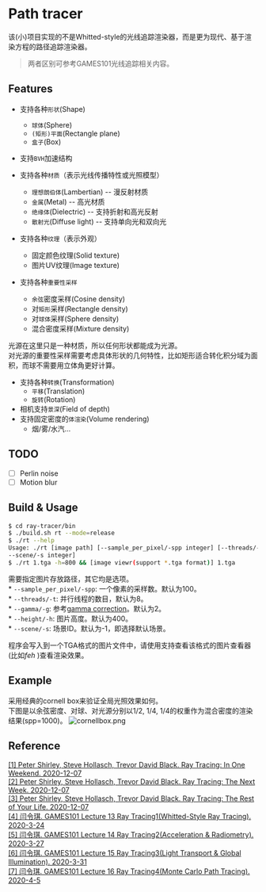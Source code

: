 # Path tracer
该(小)项目实现的不是Whitted-style的光线追踪渲染器，而是更为现代、基于渲染方程的路径追踪渲染器。
> 两者区别可参考GAMES101光线追踪相关内容。

## Features
* 支持各种`形状`(Shape)
  * `球体`(Sphere)
  * `(矩形)平面`(Rectangle plane)
  * `盒子`(Box)
* 支持`BVH`加速结构
* 支持各种`材质`（表示光线传播特性或光照模型）
  * `理想朗伯体`(Lambertian) -- 漫反射材质
  * `金属`(Metal) -- 高光材质
  * `绝缘体`(Dielectric) -- 支持折射和高光反射
  * `散射光`(Diffuse light) -- 支持单向光和双向光
* 支持各种`纹理`（表示外观）
  * 固定颜色纹理(Solid texture)
  * 图片UV纹理(Image texture)

* 支持各种`重要性采样`
  * `余弦`密度采样(Cosine density)
  * 对`矩形`采样(Rectangle density)
  * 对`球体`采样(Sphere density)
  * 混合密度采样(Mixture density)

光源在这里只是一种材质，所以任何形状都能成为光源。
<br>对光源的重要性采样需要考虑具体形状的几何特性，比如矩形适合转化积分域为面积，而球不需要用立体角更好计算。

* 支持各种`转换`(Transformation)
  * `平移`(Translation)
  * `旋转`(Rotation)
* 相机支持`景深`(Field of depth)
* 支持固定密度的`体渲染`(Volume rendering)
  * 烟/雾/水汽...

## TODO
- [ ] Perlin noise
- [ ] Motion blur

## Build & Usage
```bash
$ cd ray-tracer/bin
$ ./build.sh rt --mode=release
$ ./rt --help
Usage: ./rt [image path] [--sample_per_pixel/-spp integer] [--threads/-t integer] [--gamma/-g integer] [--height/-h integer] [
--scene/-s integer]
$ ./rt 1.tga -h=800 && [image viewr(support *.tga format)] 1.tga
```
需要指定图片存放路径，其它均是选项。
<br>* `--sample_per_pixel/-spp`: 一个像素的采样数。默认为100。
<br>* `--threads/-t`: 并行线程的数目，默认为8。
<br>* `--gamma/-g`: 参考[gamma correction](https://en.wikipedia.org/wiki/Gamma_correction)。默认为2。
<br>* `--height/-h`: 图片高度。默认为400。
<br>* `--scene/-s`: 场景ID。默认为-1，即选择默认场景。

程序会写入到一个TGA格式的图片文件中，请使用支持查看该格式的图片查看器(比如*feh* )查看渲染效果。

## Example
采用经典的cornell box来验证全局光照效果如何。
<br>下图是以余弦密度、对球、对光源分别以1/2, 1/4, 1/4的权重作为混合密度的渲染结果(spp=1000)。
![cornellbox.png](https://s2.loli.net/2023/01/31/UfIgAcl5b4x8sKo.png)
## Reference
 [[1] Peter Shirley, Steve Hollasch, Trevor David Black. Ray Tracing: In One Weekend. 2020-12-07 ](https://raytracing.github.io/books/RayTracingInOneWeekend.html)
<br>[[2] Peter Shirley, Steve Hollasch, Trevor David Black. Ray Tracing: The Next Week. 2020-12-07 ](https://raytracing.github.io/books/RayTracingTheNextWeek.html)
<br>[[3] Peter Shirley, Steve Hollasch, Trevor David Black. Ray Tracing: The Rest of Your Life. 2020-12-07 ](https://raytracing.github.io/books/RayTracingTheRestOfYourLife.html)
<br>[[4] 闫令琪. GAMES101 Lecture 13 Ray Tracing1(Whitted-Style Ray Tracing). 2020-3-24](https://sites.cs.ucsb.edu/~lingqi/teaching/resources/GAMES101_Lecture_13.pdf)
<br>[[5] 闫令琪. GAMES101 Lecture 14 Ray Tracing2(Acceleration & Radiometry). 2020-3-27](https://sites.cs.ucsb.edu/~lingqi/teaching/resources/GAMES101_Lecture_14.pdf)
<br>[[6] 闫令琪. GAMES101 Lecture 15 Ray Tracing3(Light Transport & Global Illumination). 2020-3-31](https://sites.cs.ucsb.edu/~lingqi/teaching/resources/GAMES101_Lecture_15.pdf)
<br>[[7] 闫令琪. GAMES101 Lecture 16 Ray Tracing4(Monte Carlo Path Tracing). 2020-4-5](https://sites.cs.ucsb.edu/~lingqi/teaching/resources/GAMES101_Lecture_16.pdf)
